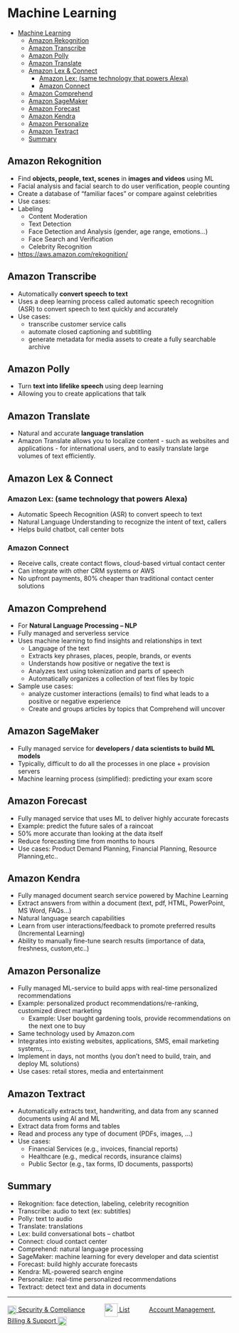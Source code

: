 # Machine Learning

- [Machine Learning](#machine-learning)
    - [Amazon Rekognition](#amazon-rekognition)
    - [Amazon Transcribe](#amazon-transcribe)
    - [Amazon Polly](#amazon-polly)
    - [Amazon Translate](#amazon-translate)
    - [Amazon Lex & Connect](#amazon-lex--connect)
        - [Amazon Lex: (same technology that powers Alexa)](#amazon-lex-same-technology-that-powers-alexa)
        - [Amazon Connect](#amazon-connect)
    - [Amazon Comprehend](#amazon-comprehend)
    - [Amazon SageMaker](#amazon-sagemaker)
    - [Amazon Forecast](#amazon-forecast)
    - [Amazon Kendra](#amazon-kendra)
    - [Amazon Personalize](#amazon-personalize)
    - [Amazon Textract](#amazon-textract)
    - [Summary](#summary)

## Amazon Rekognition

- Find **objects, people, text, scenes** in **images and videos** using ML
- Facial analysis and facial search to do user verification, people counting
- Create a database of “familiar faces” or compare against celebrities
- Use cases:
- Labeling
    - Content Moderation
    - Text Detection
    - Face Detection and Analysis (gender, age range, emotions…)
    - Face Search and Verification
    - Celebrity Recognition
- <https://aws.amazon.com/rekognition/>

## Amazon Transcribe

- Automatically **convert speech to text**
- Uses a deep learning process called automatic speech recognition (ASR) to convert speech to text quickly and accurately
- Use cases:
    - transcribe customer service calls
    - automate closed captioning and subtitling
    - generate metadata for media assets to create a fully searchable archive

## Amazon Polly

- Turn **text into lifelike speech** using deep learning
- Allowing you to create applications that talk

## Amazon Translate

- Natural and accurate **language translation**
- Amazon Translate allows you to localize content - such as websites and applications - for international users, and to easily translate large volumes of text efficiently.

## Amazon Lex & Connect

### Amazon Lex: (same technology that powers Alexa)

- Automatic Speech Recognition (ASR) to convert speech to text
- Natural Language Understanding to recognize the intent of text, callers
- Helps build chatbot, call center bots

### Amazon Connect

- Receive calls, create contact flows, cloud-based virtual contact center
- Can integrate with other CRM systems or AWS
- No upfront payments, 80% cheaper than traditional contact center solutions

## Amazon Comprehend

- For **Natural Language Processing – NLP**
- Fully managed and serverless service
- Uses machine learning to find insights and relationships in text
    - Language of the text
    - Extracts key phrases, places, people, brands, or events
    - Understands how positive or negative the text is
    - Analyzes text using tokenization and parts of speech
    - Automatically organizes a collection of text files by topic
- Sample use cases:
    - analyze customer interactions (emails) to find what leads to a positive or negative experience
    - Create and groups articles by topics that Comprehend will uncover

## Amazon SageMaker

- Fully managed service for **developers / data scientists to build ML models**
- Typically, difficult to do all the processes in one place + provision servers
- Machine learning process (simplified): predicting your exam score

## Amazon Forecast

- Fully managed service that uses ML to deliver highly accurate forecasts
- Example: predict the future sales of a raincoat
- 50% more accurate than looking at the data itself
- Reduce forecasting time from months to hours
- Use cases: Product Demand Planning, Financial Planning, Resource Planning,etc..

## Amazon Kendra

- Fully managed document search service powered by Machine Learning
- Extract answers from within a document (text, pdf, HTML, PowerPoint, MS Word, FAQs…)
- Natural language search capabilities
- Learn from user interactions/feedback to promote preferred results (Incremental Learning)
- Ability to manually fine-tune search results (importance of data, freshness, custom,etc..)

## Amazon Personalize

- Fully managed ML-service to build apps with real-time personalized recommendations
- Example: personalized product recommendations/re-ranking, customized direct marketing
    - Example: User bought gardening tools, provide recommendations on the next one to buy
- Same technology used by Amazon.com
- Integrates into existing websites, applications, SMS, email marketing systems, …
- Implement in days, not months (you don’t need to build, train, and deploy ML solutions)
- Use cases: retail stores, media and entertainment

## Amazon Textract

- Automatically extracts text, handwriting, and data from any scanned documents using AI and ML
- Extract data from forms and tables
- Read and process any type of document (PDFs, images, …)
- Use cases:
    - Financial Services (e.g., invoices, financial reports)
    - Healthcare (e.g., medical records, insurance claims)
    - Public Sector (e.g., tax forms, ID documents, passports)

## Summary

- Rekognition: face detection, labeling, celebrity recognition
- Transcribe: audio to text (ex: subtitles)
- Polly: text to audio
- Translate: translations
- Lex: build conversational bots – chatbot
- Connect: cloud contact center
- Comprehend: natural language processing
- SageMaker: machine learning for every developer and data scientist
- Forecast: build highly accurate forecasts
- Kendra: ML-powered search engine
- Personalize: real-time personalized recommendations
- Textract: detect text and data in documents

* * *

[<img align="center" src="../images/back-arrow.png" height="20" width="20"/> Security & Compliance](./security_compliance.md)&nbsp; &nbsp; &nbsp; &nbsp; &nbsp; &nbsp;[<img align="center" src="../images/list.png" height="30" width="30"/> List](../README.md)&nbsp; &nbsp; &nbsp; &nbsp; &nbsp; &nbsp;[Account Management, Billing & Support <img align="center" src="../images/forward-arrow.png" height="20" width="20"/>](./account_management_billing_support.md)
